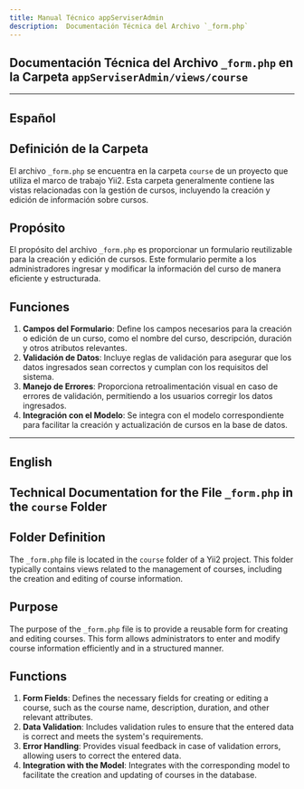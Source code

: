 ```yaml
---
title: Manual Técnico appServiserAdmin
description:  Documentación Técnica del Archivo `_form.php`
---
```


## Documentación Técnica del Archivo `_form.php` en la Carpeta `appServiserAdmin/views/course`

---

## Español

## Definición de la Carpeta
El archivo `_form.php` se encuentra en la carpeta `course` de un proyecto que utiliza el marco de trabajo Yii2. Esta carpeta generalmente contiene las vistas relacionadas con la gestión de cursos, incluyendo la creación y edición de información sobre cursos.

## Propósito
El propósito del archivo `_form.php` es proporcionar un formulario reutilizable para la creación y edición de cursos. Este formulario permite a los administradores ingresar y modificar la información del curso de manera eficiente y estructurada.

## Funciones
1. **Campos del Formulario**: Define los campos necesarios para la creación o edición de un curso, como el nombre del curso, descripción, duración y otros atributos relevantes.
2. **Validación de Datos**: Incluye reglas de validación para asegurar que los datos ingresados sean correctos y cumplan con los requisitos del sistema.
3. **Manejo de Errores**: Proporciona retroalimentación visual en caso de errores de validación, permitiendo a los usuarios corregir los datos ingresados.
4. **Integración con el Modelo**: Se integra con el modelo correspondiente para facilitar la creación y actualización de cursos en la base de datos.

---

## English

## Technical Documentation for the File `_form.php` in the `course` Folder

## Folder Definition
The `_form.php` file is located in the `course` folder of a Yii2 project. This folder typically contains views related to the management of courses, including the creation and editing of course information.

## Purpose
The purpose of the `_form.php` file is to provide a reusable form for creating and editing courses. This form allows administrators to enter and modify course information efficiently and in a structured manner.

## Functions
1. **Form Fields**: Defines the necessary fields for creating or editing a course, such as the course name, description, duration, and other relevant attributes.
2. **Data Validation**: Includes validation rules to ensure that the entered data is correct and meets the system's requirements.
3. **Error Handling**: Provides visual feedback in case of validation errors, allowing users to correct the entered data.
4. **Integration with the Model**: Integrates with the corresponding model to facilitate the creation and updating of courses in the database.